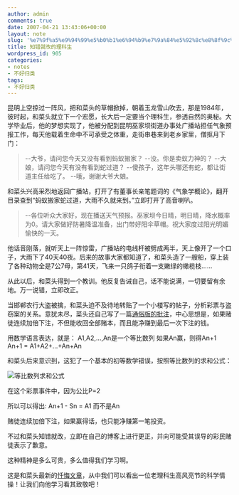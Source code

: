 ```yaml
---
author: admin
comments: true
date: 2007-04-21 13:43:06+00:00
layout: note
slug: '%e7%9f%a5%e9%94%99%e5%b0%b1%e6%94%b9%e7%9a%84%e5%92%8c%e8%8f%9c%e5%a4%b4'
title: 知错就改的理科生
wordpress_id: 905
categories:
- notes
- 不好归类
tags:
- 不好归类
---
```


昆明上空掠过一阵风，把和菜头的草帽掀掉，朝着玉龙雪山吹去，那是1984年，彼时起，和菜头就立下一个宏愿，长大后一定要当个理科生，参透自然的奥秘。大学毕业后，他的梦想实现了，他被分配到昆明巫家坝街道办事处广播站担任气象预报工作，每天他载着生命中不可承受之体重，走街串巷来到老乡家里，僧抠月下门：





<blockquote>--大爷，请问您今天又没有看到蚂蚁搬家？
--没。你是卖蚁力神的？
--大娘，请问您今天有没有看到蛇过道？
--傻孩子，这年头哪还有蛇，都让街道主任给吃了。
--哦，谢谢大爷大娘。
</blockquote>




和菜头兴高采烈地返回广播站，打开了有董事长亲笔题词的《气象学概论》，翻开目录查到“蚂蚁搬家蛇过道，大雨不久就来到。”立即打开了高音喇叭。





<blockquote>--各位听众大家好，现在播送天气预报。巫家坝今日晴，明日晴，降水概率为0。请大家做好防暑降温准备，出门带好阳伞草帽。祝大家度过阳光明媚愉快的一天。</blockquote>





他话音刚落，就听天上一阵惊雷，广播站的电线杆被劈成两半，天上像开了一个口子，大雨下了40天40夜。后来的故事大家都知道了，和菜头造了一艘船，穿上装了各种动物全是7公7母，第41天，飞来一只鸽子衔着一支嫩绿的橄榄枝……

从此以后，和菜头得到一个教训。他反复告诫自己，话不能说满，一切要留有余地。万一说错，立即改正。

当邯郸农行大盗被擒，和菜头迫不及待地转贴了一个小楼写的帖子，分析彩票与盗窃案的关系。意犹未尽，菜头还自己写了一篇[通俗版的批注](http://www.caobian.info/?p=2052)，中心思想是，如果赌徒连续加倍下注，不但能收回全部赌本，而且能净赚到最后一次下注的钱。

用数学语言表达，就是：
A1,A2,...,An是一个等比数列
如果An赢，则得An+1
An+1 = A1+A2+...+An+An

和菜头后来意识到，这犯了一个基本的初等数学错误，按照等比数列的求和公式：

![等比数列求和公式](http://farm1.static.flickr.com/190/467057842_1f9d821ae0_m.jpg)

在这个彩票事件中，因为公比P=2

所以可以得出: An+1  - Sn = A1
而不是An

赌徒连续加倍下注，如果赢得话，也只能净赚第一笔投资。

不过和菜头知错就改，立即在自己的博客上进行更正，并向可能受其误导的彩民赌徒表示了歉意。

这种精神是多么可贵，多么值得我们学习啊。

这是和菜头最新的[忏悔文章](http://www.caobian.info/?p=2054)，从中我们可以看出一位老理科生高风亮节的科学情操！让我们向他学习看其致敬吧！

